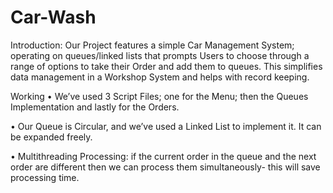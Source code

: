 # Car-Wash
Introduction:
Our Project features a simple Car Management System; operating on queues/linked lists that prompts Users to choose through a range of options to take their Order and add them to queues. This simplifies data management in a Workshop System and helps with record keeping.


Working
•	We’ve used 3 Script Files; one for the Menu; then the Queues Implementation and lastly for the Orders.

•	Our Queue is Circular, and we’ve used a Linked List to implement it. It can be expanded freely.

•	Multithreading Processing: if the current order in the queue and the next order are different then we can process them simultaneously- this will save processing time.
